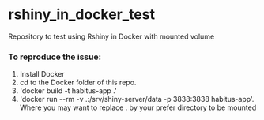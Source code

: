 # rshiny_in_docker_test
Repository to test using Rshiny in Docker with mounted volume


### To reproduce the issue:

1. Install Docker
2. cd to the Docker folder of this repo.
3. 'docker build -t habitus-app .'
4. 'docker run --rm -v .:/srv/shiny-server/data -p 3838:3838 habitus-app'. Where you may want to replace . by your prefer directory to be mounted